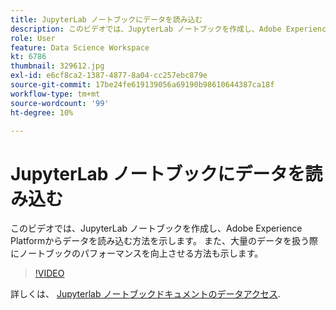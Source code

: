 ```yaml
---
title: JupyterLab ノートブックにデータを読み込む
description: このビデオでは、JupyterLab ノートブックを作成し、Adobe Experience Platformからデータを読み込む方法を示します。 また、大量のデータを扱う際にノートブックのパフォーマンスを向上させる方法も示します。
role: User
feature: Data Science Workspace
kt: 6786
thumbnail: 329612.jpg
exl-id: e6cf8ca2-1387-4877-8a04-cc257ebc879e
source-git-commit: 17be24fe619139056a69190b98610644387ca18f
workflow-type: tm+mt
source-wordcount: '99'
ht-degree: 10%

---
```


# JupyterLab ノートブックにデータを読み込む

このビデオでは、JupyterLab ノートブックを作成し、Adobe Experience Platformからデータを読み込む方法を示します。 また、大量のデータを扱う際にノートブックのパフォーマンスを向上させる方法も示します。

>[!VIDEO](https://video.tv.adobe.com/v/329612?quality=12&learn=on)

詳しくは、 [Jupyterlab ノートブックドキュメントのデータアクセス](https://experienceleague.adobe.com/docs/experience-platform/data-science-workspace/jupyterlab/access-notebook-data.html).